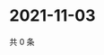 # 2021-11-03

共 0 条

<!-- BEGIN WEIBO -->
<!-- 最后更新时间 Wed Nov 03 2021 00:26:34 GMT+0800 (China Standard Time) -->

<!-- END WEIBO -->
